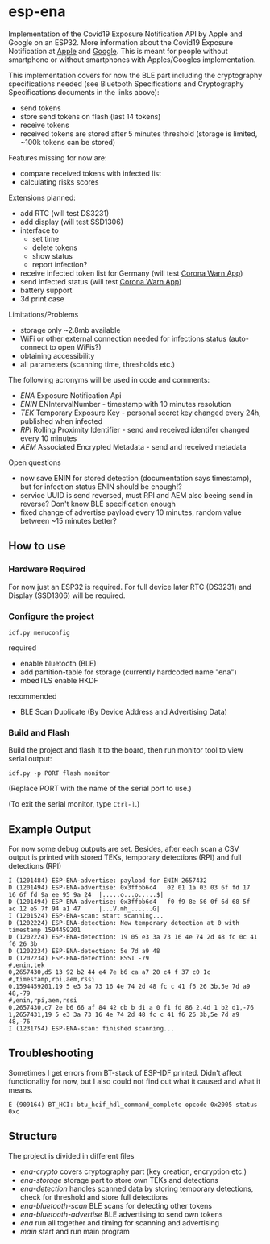 # esp-ena

Implementation of the Covid19 Exposure Notification API by Apple and Google on an ESP32. 
More information about the Covid19 Exposure Notification at [Apple](https://www.apple.com/covid19/contacttracing/) and [Google](https://www.google.com/covid19/exposurenotifications/). This is meant for people without smartphone or without smartphones with Apples/Googles implementation.

This implementation covers for now the BLE part including the cryptography specifications needed (see Bluetooth Specifications and Cryptography Specifications documents in the links above):
* send tokens
* store send tokens on flash (last 14 tokens)
* receive tokens
* received tokens are stored after 5 minutes threshold (storage is limited, ~100k tokens can be stored)

Features missing for now are:
* compare received tokens with infected list
* calculating risks scores

Extensions planned:
* add RTC (will test DS3231)
* add display (will test SSD1306)
* interface to
    * set time
    * delete tokens
    * show status
    * report infection?
* receive infected token list for Germany (will test [Corona Warn App](https://github.com/corona-warn-app))
* send infected status (will test [Corona Warn App](https://github.com/corona-warn-app))
* battery support
* 3d print case

Limitations/Problems
* storage only ~2.8mb available
* WiFi or other external connection needed for infections status (auto-connect to open WiFis?)
* obtaining accessibility
* all parameters (scanning time, thresholds etc.)

The following acronyms will be used in code and comments:
* *ENA* Exposure Notification Api
* *ENIN* ENIntervalNumber - timestamp with 10 minutes resolution
* *TEK* Temporary Exposure Key - personal secret key changed every 24h, published when infected
* *RPI* Rolling Proximity Identifier - send and received identifer changed every 10 minutes
* *AEM* Associated Encrypted Metadata - send and received metadata

Open questions
* now save ENIN for stored detection (documentation says timestamp), but for infection status ENIN should be enough!?
* service UUID is send reversed, must RPI and AEM also beeing send in reverse? Don't know BLE specification enough
* fixed change of advertise payload every 10 minutes, random value between ~15 minutes better?

## How to use

### Hardware Required

For now just an ESP32 is required. For full device later RTC (DS3231) and Display (SSD1306) will be required.

### Configure the project

```
idf.py menuconfig
```

required
* enable bluetooth (BLE)
* add partition-table for storage (currently hardcoded name "ena")
* mbedTLS enable HKDF

recommended
* BLE Scan Duplicate (By Device Address and Advertising Data)
 

### Build and Flash

Build the project and flash it to the board, then run monitor tool to view serial output:

```
idf.py -p PORT flash monitor
```

(Replace PORT with the name of the serial port to use.)

(To exit the serial monitor, type ``Ctrl-]``.)

## Example Output

For now some debug outputs are set. Besides, after each scan a CSV output is printed with stored TEKs, temporary detections (RPI) and full detections (RPI)

```
I (1201484) ESP-ENA-advertise: payload for ENIN 2657432
D (1201494) ESP-ENA-advertise: 0x3ffbb6c4   02 01 1a 03 03 6f fd 17  16 6f fd 9a ee 95 9a 24  |.....o...o.....$|
D (1201494) ESP-ENA-advertise: 0x3ffbb6d4   f0 f9 8e 56 0f 6d 68 5f  ac 12 e5 7f 94 a1 47     |...V.mh_......G|
I (1201524) ESP-ENA-scan: start scanning...
D (1202224) ESP-ENA-detection: New temporary detection at 0 with timestamp 1594459201
D (1202224) ESP-ENA-detection: 19 05 e3 3a 73 16 4e 74 2d 48 fc 0c 41 f6 26 3b 
D (1202234) ESP-ENA-detection: 5e 7d a9 48 
D (1202234) ESP-ENA-detection: RSSI -79
#,enin,tek
0,2657430,d5 13 92 b2 44 e4 7e b6 ca a7 20 c4 f 37 c0 1c
#,timestamp,rpi,aem,rssi
0,1594459201,19 5 e3 3a 73 16 4e 74 2d 48 fc c 41 f6 26 3b,5e 7d a9 48,-79
#,enin,rpi,aem,rssi
0,2657430,c7 2e b6 66 af 84 42 db b d1 a 0 f1 fd 86 2,4d 1 b2 d1,-76
1,2657431,19 5 e3 3a 73 16 4e 74 2d 48 fc c 41 f6 26 3b,5e 7d a9 48,-76
I (1231754) ESP-ENA-scan: finished scanning...
```

## Troubleshooting

Sometimes I get errors from BT-stack of ESP-IDF printed. Didn't affect functionality for now, but I also could not find out what it caused and what it means.

```
E (909164) BT_HCI: btu_hcif_hdl_command_complete opcode 0x2005 status 0xc
```

## Structure

The project is divided in different files
* *ena-crypto* covers cryptography part (key creation, encryption etc.)
* *ena-storage* storage part to store own TEKs and detections
* *ena-detection* handles scanned data by storing temporary detections, check for threshold and store full detections
* *ena-bluetooth-scan* BLE scans for detecting other tokens
* *ena-bluetooth-advertise* BLE advertising to send own tokens
* *ena* run all together and timing for scanning and advertising
* *main* start and run main program
